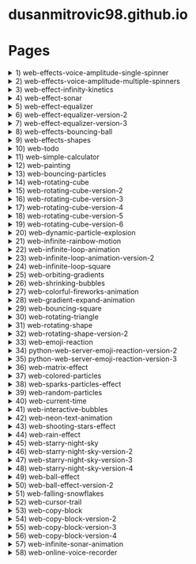# dusanmitrovic98.github.io

# Pages

<!--

<details>
<summary>grey-flow</summary>
[link](https://dusanmitrovic98.github.io/grey-flow)
-->
<!-- Description of the grey-flow project. -->
<!--
</details>

-->

<details>

<summary>1) web-effects-voice-amplitude-single-spinner</summary>
  
  [link](https://dusanmitrovic98.github.io/web-effects-voice-amplitude-single-spinner)
  
<!-- Description of the web-effects-voice-amplitude-single-spinner project. -->

</details>

<details>
  
<summary>2) web-effects-voice-amplitude-multiple-spinners</summary>
  
  [link](https://dusanmitrovic98.github.io/web-effects-voice-amplitude-multiple-spinners)
  
<!-- Description of the web-effects-voice-amplitude-multiple-spinners project. -->
  
</details>

<details>
  
<summary>3) web-effect-infinity-kinetics</summary>
  
  [link](https://dusanmitrovic98.github.io/web-effect-infinity-kinetics) 
  
<!-- Description of the web-effects-voice-amplitude-multiple-spinners project. -->
  
</details>

<details>
<summary>4) web-effect-sonar</summary>

[link](https://dusanmitrovic98.github.io/web-effect-sonar)

<!-- Description of the web-effect-sonar project. -->

</details>

<details>
<summary>5) web-effect-equalizer</summary>

[link](https://dusanmitrovic98.github.io/web-effect-equalizer)

<!-- Description of the web-effect-equalizer project. -->

</details>

<details>
<summary>6) web-effect-equalizer-version-2</summary>

[link](https://dusanmitrovic98.github.io/web-effect-equalizer-version-2)

<!-- Description of the web-effect-equalizer-version-2 project. -->

</details>

<details>
  
<summary>7) web-effect-equalizer-version-3</summary>

[link](https://dusanmitrovic98.github.io/web-effect-equalizer-version-3)

<!-- Description of the web-effect-equalizer-version-3 project. -->

</details>

<details>
  
<summary>8) web-effects-bouncing-ball</summary>

[link](https://dusanmitrovic98.github.io/web-effects-bouncing-ball)

<!-- Description of the web-effects-bouncing-ball project. -->

</details>

<details>
  
<summary>9) web-effects-shapes</summary>

[link](https://dusanmitrovic98.github.io/web-effects-shapes)

<!-- Description of the web-effects-shapes project. -->

</details>

<details>
  
<summary>10) web-todo</summary>

[link](https://dusanmitrovic98.github.io/web-todo)

<!-- Description of the web-todo project. -->

</details>

<details>
  
<summary>11) web-simple-calculator</summary>

[link](https://dusanmitrovic98.github.io/web-simple-calculator)

<!-- Description of the web-simple-calculator project. -->

</details>

<details>
  
<summary>12) web-painting</summary>

[link](https://dusanmitrovic98.github.io/web-painting)

<!-- Description of the web-spainting project. -->

</details>

<details>
  
<summary>13) web-bouncing-particles</summary>

[link](https://dusanmitrovic98.github.io/web-bouncing-particles)

<!-- Description of the web-bouncing-particles project. -->

</details>

<details>
  
<summary>14) web-rotating-cube</summary>

[link](https://dusanmitrovic98.github.io/web-rotating-cube)

<!-- Description of the web-rotating-cube project. -->

</details>

<details>
  
<summary>15) web-rotating-cube-version-2</summary>

[link](https://dusanmitrovic98.github.io/web-rotating-cube-version-2)

<!-- Description of the web-rotating-cube-version-2 project. -->

</details>

<details>
  
<summary>16) web-rotating-cube-version-3</summary>

[link](https://dusanmitrovic98.github.io/web-rotating-cube-version-3)

<!-- Description of the web-rotating-cube-version-3 project. -->

</details>

<details>
  
<summary>17) web-rotating-cube-version-4</summary>

[link](https://dusanmitrovic98.github.io/web-rotating-cube-version-4)

<!-- Description of the web-rotating-cube-version-4 project. -->

</details>

<details>
  
<summary>18) web-rotating-cube-version-5</summary>

[link](https://dusanmitrovic98.github.io/web-rotating-cube-version-5)

<!-- Description of the web-rotating-cube-version-5 project. -->

</details>

<details>
  
<summary>19) web-rotating-cube-version-6</summary>

[link](https://dusanmitrovic98.github.io/web-rotating-cube-version-6)

<!-- Description of the web-rotating-cube-version-6 project. -->

</details>

<details>
  
<summary>20) web-dynamic-particle-explosion</summary>

[link](https://dusanmitrovic98.github.io/web-dynamic-particle-explosion)

<!-- Description of the web-dynamic-particle-explosion project. -->

</details>

<details>
  
<summary>21) web-infinite-rainbow-motion</summary>

[link](https://dusanmitrovic98.github.io/web-infinite-rainbow-motion)

<!-- Description of the web-infinite-rainbow-motion project. -->

</details>

<details>
  
<summary>22) web-infinite-loop-animation</summary>

[link](https://dusanmitrovic98.github.io/web-infinite-loop-animation)

<!-- Description of the web-infinite-loop-animation project. -->

</details>

<details>
  
<summary>23) web-infinite-loop-animation-version-2</summary>

[link](https://dusanmitrovic98.github.io/web-infinite-loop-animation-version-2)

<!-- Description of the web-infinite-loop-animation-version-2 project. -->

</details>

<details>
  
<summary>24) web-infinite-loop-square</summary>

[link](https://dusanmitrovic98.github.io/web-infinite-loop-square)

<!-- Description of the web-infinite-loop-square project. -->

</details>

<details>
  
<summary>25) web-orbiting-gradients</summary>

[link](https://dusanmitrovic98.github.io/web-orbiting-gradients)

<!-- Description of the web-orbiting-gradients project. -->

</details>

<details>
  
<summary>26) web-shrinking-bubbles</summary>

[link](https://dusanmitrovic98.github.io/web-shrinking-bubbles)

<!-- Description of the web-shrinking-bubbles project. -->

</details>

<details>
  
<summary>27) web-colorful-fireworks-animation</summary>

[link](https://dusanmitrovic98.github.io/web-colorful-fireworks-animation)

<!-- Description of the web-colorful-fireworks-animation project. -->

</details>

<details>
  
<summary>28) web-gradient-expand-animation</summary>

[link](https://dusanmitrovic98.github.io/web-gradient-expand-animation)

<!-- Description of the web-gradient-expand-animation project. -->

</details>

<details>
  
<summary>29) web-bouncing-square</summary>

[link](https://dusanmitrovic98.github.io/web-bouncing-square)

<!-- Description of the web-bouncing-square project. -->

</details>

<details>
  
<summary>30) web-rotating-triangle</summary>

[link](https://dusanmitrovic98.github.io/web-rotating-triangle)

<!-- Description of the web-rotating-triangle project. -->

</details>

<details>
  
<summary>31) web-rotating-shape</summary>

[link](https://dusanmitrovic98.github.io/web-rotating-shape)

<!-- Description of the web-rotating-shape project. -->

</details>

<details>
  
<summary>32) web-rotating-shape-version-2</summary>

[link](https://dusanmitrovic98.github.io/web-rotating-shape-version-2)

<!-- Description of the web-rotating-shape-version-2 project. -->

</details>

<details>
  
<summary>33) web-emoji-reaction</summary>

[link](https://dusanmitrovic98.github.io/web-emoji-reaction)

<!-- Description of the web-emoji-reaction project. -->

</details>

<details>
  
<summary>34) python-web-server-emoji-reaction-version-2</summary>

[link](https://dusanmitrovic98.github.io/python-web-server-emoji-reaction-version-2)

<!-- Description of the python-web-server-emoji-reaction-version-2 project. -->

</details>

<details>
  
<summary>35) python-web-server-emoji-reaction-version-3</summary>

[link](https://dusanmitrovic98.github.io/python-web-server-emoji-reaction-version-3)

<!-- Description of the python-web-server-emoji-reaction-version-3 project. -->

</details>

<details>
  
<summary>36) web-matrix-effect</summary>

[link](https://dusanmitrovic98.github.io/web-matrix-effect)

<!-- Description of the web-matrix-effect project. -->

</details>

<details>
  
<summary>37) web-colored-particles</summary>

[link](https://dusanmitrovic98.github.io/web-colored-particles)

<!-- Description of the web-colored-particles project. -->

</details>

<details>
  
<summary>38) web-sparks-particles-effect</summary>

[link](https://dusanmitrovic98.github.io/web-sparks-particles-effect)

<!-- Description of the web-sparks-particles-effect project. -->

</details>

<details>
  
<summary>39) web-random-particles</summary>

[link](https://dusanmitrovic98.github.io/web-random-particles)

<!-- Description of the web-random-particles project. -->

</details>

<details>
  
<summary>40) web-current-time</summary>

[link](https://dusanmitrovic98.github.io/web-current-time)

<!-- Description of the web-current-time project. -->

</details>

<details>

<summary>41) web-interactive-bubbles</summary>

[link](https://dusanmitrovic98.github.io/web-interactive-bubbles)

<!-- Description of the web-interactive-bubbles project. -->

</details>

<details>

<summary>42) web-neon-text-animation</summary>

[link](https://dusanmitrovic98.github.io/web-neon-text-animation)

<!-- Description of the web-neon-text-animation project. -->

</details>

<details>

<summary>43) web-shooting-stars-effect</summary>

[link](https://dusanmitrovic98.github.io/web-shooting-stars-effect)

<!-- Description of the web-shooting-stars-effect project. -->

</details>

<details>

<summary>44) web-rain-effect</summary>

[link](https://dusanmitrovic98.github.io/web-rain-effect)

<!-- Description of the web-rain-effect project. -->

</details>

<details>

<summary>45) web-starry-night-sky</summary>

[link](https://dusanmitrovic98.github.io/web-starry-night-sky)

<!-- Description of the web-starry-night-sky project. -->

</details>

<details>

<summary>46) web-starry-night-sky-version-2</summary>

[link](https://dusanmitrovic98.github.io/web-starry-night-sky-version-2)

<!-- Description of the web-starry-night-sky-version-2 project. -->

</details>

<details>

<summary>47) web-starry-night-sky-version-3</summary>

[link](https://dusanmitrovic98.github.io/web-starry-night-sky-version-3)

<!-- Description of the web-starry-night-sky-version-3 project. -->

</details>

<details>

<summary>48) web-starry-night-sky-version-4</summary>

[link](https://dusanmitrovic98.github.io/web-starry-night-sky-version-4)

<!-- Description of the web-starry-night-sky-version-4 project. -->

</details>

<details>

<summary>49) web-ball-effect</summary>

[link](https://dusanmitrovic98.github.io/web-ball-effect)

<!-- Description of the web-ball-effect project. -->

</details>

<details>

<summary>50) web-ball-effect-version-2</summary>

[link](https://dusanmitrovic98.github.io/web-ball-effect-version-2)

<!-- Description of the web-ball-effect-version-2 project. -->

</details>

<details>

<summary>51) web-falling-snowflakes</summary>

[link](https://dusanmitrovic98.github.io/web-falling-snowflakes)

<!-- Description of the web-falling-snowflakes project. -->

</details>

<details>

<summary>52) web-cursor-trail</summary>

[link](https://dusanmitrovic98.github.io/web-cursor-trail)

<!-- Description of the web-cursor-trail project. -->

</details>

<details>

<summary>53) web-copy-block</summary>

[link](https://dusanmitrovic98.github.io/web-copy-block)

<!-- Description of the web-copy-block project. -->

</details>

<details>

<summary>54) web-copy-block-version-2</summary>

[link](https://dusanmitrovic98.github.io/web-copy-block-version-2)

<!-- Description of the web-copy-block-version-2 project. -->

</details>

<details>

<summary>55) web-copy-block-version-3</summary>

[link](https://dusanmitrovic98.github.io/web-copy-block-version-3)

<!-- Description of the web-copy-block-version-3 project. -->

</details>

<details>

<summary>56) web-copy-block-version-4</summary>

[link](https://dusanmitrovic98.github.io/web-copy-block-version-4)

<!-- Description of the web-copy-block-version-4 project. -->

</details>

<details>

<summary>57) web-infinite-sonar-animation</summary>

[link](https://dusanmitrovic98.github.io/web-infinite-sonar-animation)

<!-- Description of the web-infinite-sonar-animation project. -->

</details>

<details>

<summary>58) web-online-voice-recorder</summary>

[link](https://dusanmitrovic98.github.io/web-online-voice-recorder)

<!-- Description of the web-online-voice-recorder project. -->

</details>
